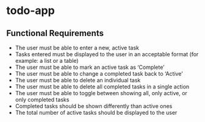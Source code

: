 # todo-app
## Functional Requirements
- The user must be able to enter a new, active task
- Tasks entered must be displayed to the user in an acceptable format (for example: a list or a table)
- The user must be able to mark an active task as ‘Complete’
- The user must be able to change a completed task back to ‘Active’
- The user must be able to delete an individual task
- The user must be able to delete all completed tasks in a single action
- The user must be able to toggle between showing all, only active, or only completed tasks
- Completed tasks should be shown differently than active ones
- The total number of active tasks should be displayed to the user
